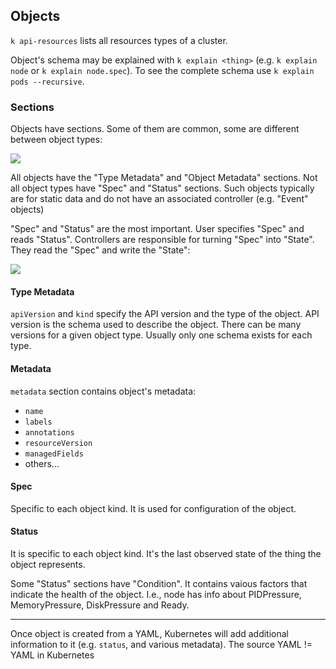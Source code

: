 ## Objects

`k api-resources` lists all resources types of a cluster.

Object's schema may be explained with `k explain <thing>` (e.g. `k explain node`
or `k explain node.spec`). To see the complete schema use `k explain pods
--recursive`.

### Sections

Objects have sections. Some of them are common, some are different between
object types:

![](https://i.imgur.com/MqdW4JF.png)

All objects have the "Type Metadata" and "Object Metadata" sections. Not all
object types have "Spec" and "Status" sections. Such objects typically are for
static data and do not have an associated controller (e.g. "Event" objects)

"Spec" and "Status" are the most important. User specifies "Spec" and reads
"Status". Controllers are responsible for turning "Spec" into "State". They read
the "Spec" and write the "State":

![](https://i.imgur.com/pstHD4R.png)

#### Type Metadata

`apiVersion` and `kind` specify the API version and the type of the object. API
version is the schema used to describe the object. There can be many versions
for a given object type. Usually only one schema exists for each type.

#### Metadata

`metadata` section contains object's metadata:

- `name`
- `labels`
- `annotations`
- `resourceVersion`
- `managedFields`
- others...

#### Spec

Specific to each object kind. It is used for configuration of the object.

#### Status

It is specific to each object kind. It's the last observed state of the thing
the object represents.

Some "Status" sections have "Condition". It contains vaious factors that
indicate the health of the object. I.e., node has info about PIDPressure,
MemoryPressure, DiskPressure and Ready.

---

Once object is created from a YAML, Kubernetes will add additional information
to it (e.g. `status`, and various metadata). The source YAML != YAML in
Kubernetes
